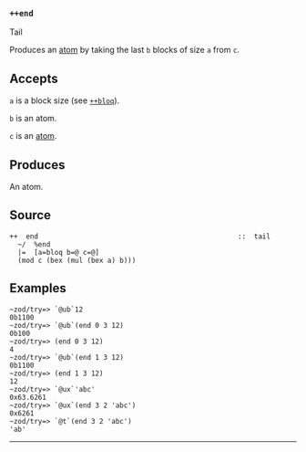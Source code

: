 ### `++end`

Tail

Produces an [atom]() by taking the last `b` blocks of size `a` from `c`.

Accepts
-------

`a` is a block size (see [`++bloq`]()).

`b` is an atom.

`c` is an [atom]().

Produces
--------

An atom.


Source
------

    ++  end                                                 ::  tail
      ~/  %end
      |=  [a=bloq b=@ c=@]
      (mod c (bex (mul (bex a) b)))

Examples
--------

    ~zod/try=> `@ub`12
    0b1100
    ~zod/try=> `@ub`(end 0 3 12)
    0b100
    ~zod/try=> (end 0 3 12)
    4
    ~zod/try=> `@ub`(end 1 3 12)
    0b1100
    ~zod/try=> (end 1 3 12)
    12
    ~zod/try=> `@ux`'abc'
    0x63.6261
    ~zod/try=> `@ux`(end 3 2 'abc')
    0x6261
    ~zod/try=> `@t`(end 3 2 'abc')
    'ab'



***
